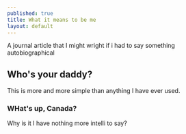 ```yaml
---
published: true
title: What it means to be me
layout: default
---
```

A journal article that I might wright if i had to say something autobiographical 

## Who's your daddy?

This is more and more simple than anything I have ever used.

### WHat's up, Canada?

Why is it I have nothing more intelli to say?
